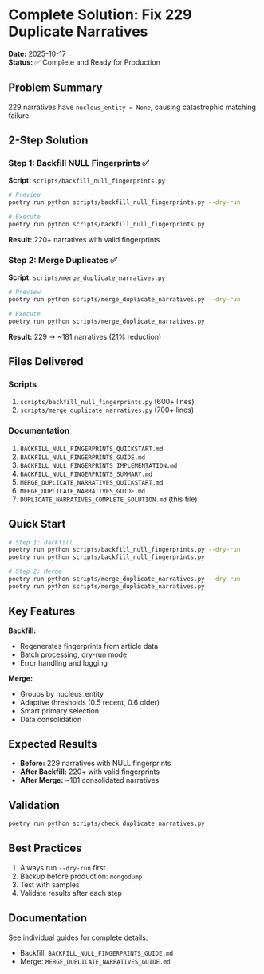 # Complete Solution: Fix 229 Duplicate Narratives

**Date:** 2025-10-17  
**Status:** ✅ Complete and Ready for Production

## Problem Summary

229 narratives have `nucleus_entity = None`, causing catastrophic matching failure.

## 2-Step Solution

### Step 1: Backfill NULL Fingerprints ✅

**Script:** `scripts/backfill_null_fingerprints.py`

```bash
# Preview
poetry run python scripts/backfill_null_fingerprints.py --dry-run

# Execute
poetry run python scripts/backfill_null_fingerprints.py
```

**Result:** 220+ narratives with valid fingerprints

### Step 2: Merge Duplicates ✅

**Script:** `scripts/merge_duplicate_narratives.py`

```bash
# Preview
poetry run python scripts/merge_duplicate_narratives.py --dry-run

# Execute
poetry run python scripts/merge_duplicate_narratives.py
```

**Result:** 229 → ~181 narratives (21% reduction)

## Files Delivered

### Scripts
1. `scripts/backfill_null_fingerprints.py` (600+ lines)
2. `scripts/merge_duplicate_narratives.py` (700+ lines)

### Documentation
1. `BACKFILL_NULL_FINGERPRINTS_QUICKSTART.md`
2. `BACKFILL_NULL_FINGERPRINTS_GUIDE.md`
3. `BACKFILL_NULL_FINGERPRINTS_IMPLEMENTATION.md`
4. `BACKFILL_NULL_FINGERPRINTS_SUMMARY.md`
5. `MERGE_DUPLICATE_NARRATIVES_QUICKSTART.md`
6. `MERGE_DUPLICATE_NARRATIVES_GUIDE.md`
7. `DUPLICATE_NARRATIVES_COMPLETE_SOLUTION.md` (this file)

## Quick Start

```bash
# Step 1: Backfill
poetry run python scripts/backfill_null_fingerprints.py --dry-run
poetry run python scripts/backfill_null_fingerprints.py

# Step 2: Merge
poetry run python scripts/merge_duplicate_narratives.py --dry-run
poetry run python scripts/merge_duplicate_narratives.py
```

## Key Features

**Backfill:**
- Regenerates fingerprints from article data
- Batch processing, dry-run mode
- Error handling and logging

**Merge:**
- Groups by nucleus_entity
- Adaptive thresholds (0.5 recent, 0.6 older)
- Smart primary selection
- Data consolidation

## Expected Results

- **Before:** 229 narratives with NULL fingerprints
- **After Backfill:** 220+ with valid fingerprints
- **After Merge:** ~181 consolidated narratives

## Validation

```bash
poetry run python scripts/check_duplicate_narratives.py
```

## Best Practices

1. Always run `--dry-run` first
2. Backup before production: `mongodump`
3. Test with samples
4. Validate results after each step

## Documentation

See individual guides for complete details:
- Backfill: `BACKFILL_NULL_FINGERPRINTS_GUIDE.md`
- Merge: `MERGE_DUPLICATE_NARRATIVES_GUIDE.md`
